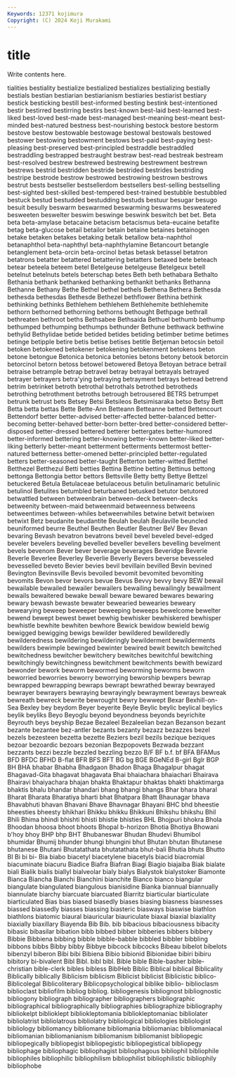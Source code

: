 ```yaml
---
Keywords: 12371 kojimura
Copyright: (C) 2024 Koji Murakami
---
```


# title

Write contents here.



tialities bestiality bestialize bestialized bestializes bestializing bestially
bestials bestian bestiarian bestiarianism bestiaries bestiarist bestiary bestick besticking bestill
best-informed besting bestink best-intentioned bestir bestirred bestirring bestirs best-known best-laid
best-learned best-liked best-loved best-made best-managed best-meaning best-meant best-minded best-natured bestness
best-nourishing bestock bestore bestorm bestove bestow bestowable bestowage bestowal bestowals
bestowed bestower bestowing bestowment bestows best-paid best-paying best-pleasing best-preserved best-principled
bestraddle bestraddled bestraddling bestrapped bestraught bestraw best-read bestreak bestream best-resolved
bestrew bestrewed bestrewing bestrewment bestrewn bestrews bestrid bestridden bestride bestrided
bestrides bestriding bestripe bestrode bestrow bestrowed bestrowing bestrown bestrows bestrut
bests bestseller bestsellerdom bestsellers best-selling bestselling best-sighted best-skilled best-tempered best-trained
bestubble bestubbled bestuck bestud bestudded bestudding bestuds bestuur besugar besugo
besuit besully beswarm beswarmed beswarming beswarms besweatered besweeten beswelter beswim
beswinge beswink beswitch bet bet. Beta beta beta-amylase betacaine betacism
betacismus beta-eucaine betafite betag beta-glucose betail betailor betain betaine betaines
betainogen betake betaken betakes betaking betalk betallow beta-naphthol betanaphthol beta-naphthyl
beta-naphthylamine Betancourt betangle betanglement beta-orcin beta-orcinol betas betask betassel betatron
betatrons betatter betattered betattering betatters betaxed bete beteach betear beteela
beteem betel Betelgeuse betelgeuse Betelgeux betell betelnut betelnuts betels beterschap
betes Beth beth bethabara Bethalto Bethania bethank bethanked bethanking bethankit
bethanks Bethanna Bethanne Bethany Bethe Bethel bethel bethels Bethena Bethera
Bethesda bethesda bethesdas Bethesde Bethezel bethflower Bethina bethink bethinking bethinks
Bethlehem bethlehem Bethlehemite bethlehemite bethorn bethorned bethorning bethorns bethought Bethpage
bethrall bethreaten bethroot beths Bethsabee Bethsaida Bethuel bethumb bethump bethumped
bethumping bethumps bethunder Bethune bethwack bethwine bethylid Bethylidae betide betided
betides betiding betimber betime betimes betinge betipple betire betis betise
betises betitle Betjeman betocsin betoil betoken betokened betokener betokening betokenment
betokens beton betone betongue Betonica betonica betonies betons betony betook
betorcin betorcinol betorn betoss betowel betowered Betoya Betoyan betrace betrail
betraise betrample betrap betravel betray betrayal betrayals betrayed betrayer betrayers
betra'ying betraying betrayment betrays betread betrend betrim betrinket betroth betrothal
betrothals betrothed betrotheds betrothing betrothment betroths betrough betrousered BETRS betrumpet
betrunk betrust bets Betsey Betsi Betsileos Betsimisaraka betso Betsy Bett
Betta betta bettas Bette Bette-Ann Betteann Betteanne betted Bettencourt Bettendorf
better better-advised better-affected better-balanced better-becoming better-behaved better-born better-bred better-considered better-disposed
better-dressed bettered betterer bettergates better-humored better-informed bettering better-knowing better-known better-liked
better-liking betterly better-meant betterment betterments bettermost better-natured betterness better-omened better-principled
better-regulated betters better-seasoned better-taught Betterton better-witted Betthel Betthezel Betthezul Betti
betties Bettina Bettine betting Bettinus bettong bettonga Bettongia bettor bettors
Bettsville Betty betty Bettye Bettzel betuckered Betula Betulaceae betulaceous betulin
betulinamaric betulinic betulinol Betulites betumbled beturbaned betusked betutor betutored betwattled
between betweenbrain between-deck between-decks betweenity between-maid betweenmaid betweenness betweens betweentimes
between-whiles betweenwhiles betwine betwit betwixen betwixt Betz beudanite beudantite Beulah
beulah Beulaville beuncled beuniformed beurre Beuthel Beuthen Beutler Beutner BeV
Bev Bevan bevaring Bevash bevatron bevatrons beveil bevel beveled bevel-edged
beveler bevelers beveling bevelled beveller bevellers bevelling bevelment bevels bevenom
Bever bever beverage beverages Beveridge Beverie Beverle Beverlee Beverley Beverlie
Beverly Bevers beverse bevesseled bevesselled beveto Bevier bevies bevil bevillain
bevilled Bevin bevined Bevington Bevinsville Bevis bevoiled bevomit bevomited bevomiting
bevomits Bevon bevor bevors bevue Bevus Bevvy bevvy bevy BEW
bewail bewailable bewailed bewailer bewailers bewailing bewailingly bewailment bewails bewaitered
bewake bewall beware bewared bewares bewaring bewary bewash bewaste bewater
bewearied bewearies beweary bewearying beweep beweeper beweeping beweeps bewelcome bewelter
bewend bewept bewest bewet bewhig bewhisker bewhiskered bewhisper bewhistle bewhite
bewhiten bewhore Bewick bewidow bewield bewig bewigged bewigging bewigs bewilder
bewildered bewilderedly bewilderedness bewildering bewilderingly bewilderment bewilderments bewilders bewimple bewinged
bewinter bewired bewit bewitch bewitched bewitchedness bewitcher bewitchery bewitches bewitchful
bewitching bewitchingly bewitchingness bewitchment bewitchments bewith bewizard bewonder bework beworm
bewormed beworming beworms beworn beworried beworries beworry beworrying beworship bewpers
bewrap bewrapped bewrapping bewraps bewrapt bewrathed bewray bewrayed bewrayer bewrayers
bewraying bewrayingly bewrayment bewrays bewreak bewreath bewreck bewrite bewrought bewry
bewwept Bexar Bexhill-on-Sea Bexley bey beydom Beyer beyerite Beyle Beylic
beylic beylical beylics beylik beyliks Beyo Beyoglu beyond beyondness beyonds
beyrichite Beyrouth beys beyship Bezae Bezaleel Bezaleelian bezan Bezanson bezant
bezante bezantee bez-antler bezants bezanty bezazz bezazzes bezel bezels bezesteen
bezetta bezette Beziers bezil bezils bezique beziques bezoar bezoardic bezoars
bezonian Bezpopovets Bezwada bezzant bezzants bezzi bezzle bezzled bezzling bezzo
B/F BF b.f. bf BFA BFAMus BFD BFDC BFHD B-flat
BFR BFS BFT BG bg BGE BGeNEd B-girl Bglr BGP
BH BHA bhabar Bhabha Bhadgaon Bhadon Bhaga Bhagalpur bhagat Bhagavad-Gita
bhagavat bhagavata Bhai bhaiachara bhaiachari Bhairava Bhairavi bhaiyachara bhajan bhakta
Bhaktapur bhaktas bhakti bhaktimarga bhaktis bhalu bhandar bhandari bhang bhangi
bhangs Bhar bhara bharal Bharat Bharata Bharatiya bharti bhat Bhatpara
Bhatt Bhaunagar bhava Bhavabhuti bhavan Bhavani Bhave Bhavnagar Bhayani BHC
bhd bheestie bheesties bheesty bhikhari Bhikku bhikku Bhikkuni Bhikshu bhikshu
Bhil Bhili Bhima bhindi bhishti bhisti bhistie bhisties BHL Bhojpuri
bhokra Bhola Bhoodan bhoosa bhoot bhoots Bhopal b-horizon Bhotia Bhotiya
Bhowani b'hoy bhoy BHP bhp BHT Bhubaneswar Bhudan Bhudevi Bhumibol
bhumidar Bhumij bhunder bhungi bhungini bhut Bhutan bhutan Bhutanese bhutanese
Bhutani Bhutatathata bhutatathata bhut-bali Bhutia bhuts Bhutto BI Bi bi
bi- Bia biabo biacetyl biacetylene biacetyls biacid biacromial biacuminate biacuru
Biadice Biafra Biafran Biagi Biagio biajaiba Biak bialate biali Bialik
bialis biallyl bialveolar bialy bialys Bialystok bialystoker Biamonte Bianca Biancha
Bianchi Bianchini bianchite Bianco bianco biangular biangulate biangulated biangulous bianisidine
Bianka biannual biannually biannulate biarchy biarcuate biarcuated Biarritz biarticular biarticulate
biarticulated Bias bias biased biasedly biases biasing biasness biasnesses biassed
biassedly biasses biassing biasteric biasways biaswise biathlon biathlons biatomic biaural
biauricular biauriculate biaxal biaxial biaxiality biaxially biaxillary Biayenda Bib Bib.
bib bibacious bibaciousness bibacity bibasic bibasilar bibation bibb bibbed bibber
bibberies bibbers bibbery Bibbie Bibbiena bibbing bibble bibble-babble bibbled bibbler
bibbling bibbons bibbs Bibby bibby Bibbye bibcock bibcocks Bibeau bibelot
bibelots bibenzyl biberon Bibi bibi Bibiena Bibio bibionid Bibionidae bibiri
bibiru bibitory bi-bivalent Bibl Bibl. bibl bibl. Bible bible Bible-basher
bible-christian bible-clerk bibles bibless BiblHeb Biblic Biblical biblical Biblicality Biblically
biblically Biblicism biblicism Biblicist biblicist Biblicistic biblico- Biblicolegal Biblicoliterary Biblicopsychological
biblike biblio- biblioclasm biblioclast bibliofilm bibliog bibliog. bibliogenesis bibliognost bibliognostic
bibliogony bibliograph bibliographer bibliographers bibliographic bibliographical bibliographically bibliographies bibliographize bibliography
bibliokelpt biblioklept bibliokleptomania bibliokleptomaniac bibliolater bibliolatrist bibliolatrous bibliolatry bibliological bibliologies
bibliologist bibliology bibliomancy bibliomane bibliomania bibliomaniac bibliomaniacal bibliomanian bibliomanianism bibliomanism
bibliomanist bibliopegic bibliopegically bibliopegist bibliopegistic bibliopegistical bibliopegy bibliophage bibliophagic bibliophagist
bibliophagous bibliophil bibliophile bibliophiles bibliophilic bibliophilism bibliophilist bibliophilistic bibliophily bibliophobe
